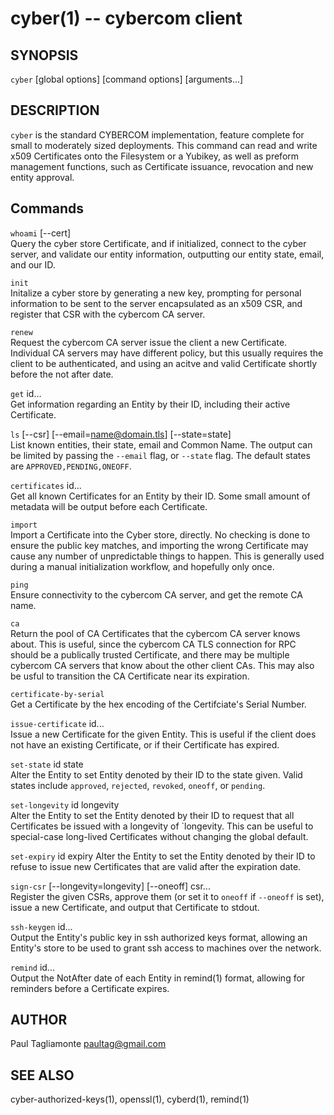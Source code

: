 cyber(1) -- cybercom client
===========================

SYNOPSIS
--------

`cyber` [global options] <command> [command options] [arguments...]

DESCRIPTION
-----------

`cyber` is the standard CYBERCOM implementation, feature complete for
small to moderately sized deployments. This command can read and write
x509 Certificates onto the Filesystem or a Yubikey, as well as preform
management functions, such as Certificate issuance, revocation and
new entity approval.

Commands
--------

`whoami` [--cert]  
Query the cyber store Certificate, and if initialized, connect to the cyber
server, and validate our entity information, outputting our entity state,
email, and our ID.

`init`  
Initalize a cyber store by generating a new key, prompting for personal information
to be sent to the server encapsulated as an x509 CSR, and register that CSR with
the cybercom CA server.

`renew`  
Request the cybercom CA server issue the client a new Certificate. Individual
CA servers may have different policy, but this usually requires the client to
be authenticated, and using an acitve and valid Certificate shortly before
the not after date.

`get` id...  
Get information regarding an Entity by their ID, including their active Certificate.

`ls` [--csr] [--email=name@domain.tls] [--state=state]  
List known entities, their state, email and Common Name. The output can be
limited by passing the `--email` flag, or `--state` flag. The default states
are `APPROVED,PENDING,ONEOFF`.

`certificates` id...  
Get all known Certificates for an Entity by their ID. Some small amount of
metadata will be output before each Certificate.

`import`  
Import a Certificate into the Cyber store, directly. No checking is done to
ensure the public key matches, and importing the wrong Certificate may cause
any number of unpredictable things to happen. This is generally used during
a manual initialization workflow, and hopefully only once.

`ping`  
Ensure connectivity to the cybercom CA server, and get the remote CA name.

`ca`  
Return the pool of CA Certificates that the cybercom CA server knows about.
This is useful, since the cybercom CA TLS connection for RPC should be a
publically trusted Certificate, and there may be multiple cybercom CA servers
that know about the other client CAs. This may also be usful to transition
the CA Certificate near its expiration.

`certificate-by-serial`  
Get a Certificate by the hex encoding of the Certifciate's Serial Number.

`issue-certificate` id...  
Issue a new Certificate for the given Entity. This is useful if the client
does not have an existing Certificate, or if their Certificate has expired.

`set-state` id state  
Alter the Entity to set Entity denoted by their ID to the state given. Valid
states include `approved`, `rejected`, `revoked`, `oneoff`, or `pending`.

`set-longevity` id longevity  
Alter the Entity to set the Entity denoted by their ID to request that all
Certificates be issued with a longevity of `longevity. This can be useful to
special-case long-lived Certificates without changing the global default.

`set-expiry` id expiry
Alter the Entity to set the Entity denoted by their ID to refuse to issue new
Certificates that are valid after the expiration date.

`sign-csr` [--longevity=longevity] [--oneoff] csr...  
Register the given CSRs, approve them (or set it to `oneoff` if `--oneoff` is
set), issue a new Certificate, and output that Certificate to stdout.

`ssh-keygen` id...  
Output the Entity's public key in ssh authorized keys format, allowing an
Entity's store to be used to grant ssh access to machines over the network.

`remind` id...  
Output the NotAfter date of each Entity in remind(1) format, allowing for
reminders before a Certificate expires.

AUTHOR
------

Paul Tagliamonte <paultag@gmail.com>

SEE ALSO
--------

cyber-authorized-keys(1), openssl(1), cyberd(1), remind(1)
